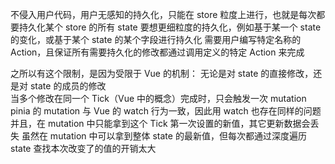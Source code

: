 不侵入用户代码，用户无感知的持久化，只能在 store 粒度上进行，也就是每次都要持久化某个 store 的所有 state
要想更细粒度的持久化，例如基于某一个 state 的变化，或基于某个 state 的某个字段进行持久化
需要用户编写特定名称的 Action，且保证所有需要持久化的修改都通过调用定义的特定 Action 来完成

之所以有这个限制，是因为受限于 Vue 的机制：
无论是对 state 的直接修改，还是对 state 的成员的修改  
当多个修改在同一个 Tick（Vue 中的概念）完成时，只会触发一次 mutation  
pinia 的 mutation 与 Vue 的 watch 行为一致，因此用 watch 也存在同样的问题
并且，在 mutation 中只能拿到这个 Tick 第一次设置的新值，其它更新数据会丢失
虽然在 mutation 中可以拿到整体 state 的最新值，但每次都通过深度遍历 state 查找本次改变了的值的开销太大
